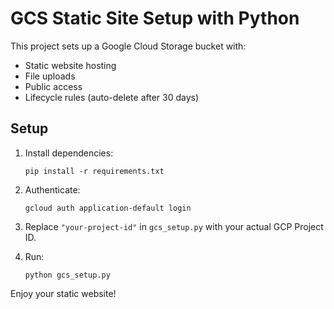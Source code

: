 # GCS Static Site Setup with Python

This project sets up a Google Cloud Storage bucket with:

- Static website hosting
- File uploads
- Public access
- Lifecycle rules (auto-delete after 30 days)

## Setup

1. Install dependencies:
    ```
    pip install -r requirements.txt
    ```

2. Authenticate:
    ```
    gcloud auth application-default login
    ```

3. Replace `"your-project-id"` in `gcs_setup.py` with your actual GCP Project ID.

4. Run:
    ```
    python gcs_setup.py
    ```

Enjoy your static website!
